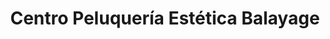 ---
title: "Centro Peluquería Estética Balayage"
url: /peal-de-becerro/centro-peluqueria-estetica-balayage/
shop: peluquería
---
